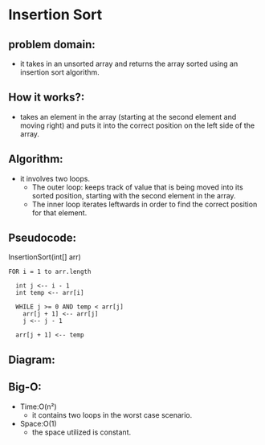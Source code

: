 # Insertion Sort

## problem domain:
- it takes in an unsorted array and returns the array sorted using an insertion sort algorithm.

## How it works?:
- takes an element in the array (starting at the second element and moving right) and puts it into the correct position on the left side of the array. 

## Algorithm:

* it involves two loops.
  - The outer loop: keeps track of  value that  is being moved into its sorted position, starting with the second element in the array. 
  - The inner loop  iterates leftwards in order to find the correct position for that element.
## Pseudocode:
InsertionSort(int[] arr)

    FOR i = 1 to arr.length
    
      int j <-- i - 1
      int temp <-- arr[i]
      
      WHILE j >= 0 AND temp < arr[j]
        arr[j + 1] <-- arr[j]
        j <-- j - 1
        
      arr[j + 1] <-- temp

## Diagram:


## Big-O:
- Time:O(n²) 
  * it contains two loops in the worst case scenario.
- Space:O(1)
  * the space utilized is constant.
